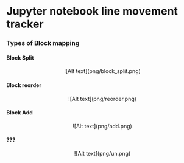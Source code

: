 # Jupyter notebook line movement tracker

### Types of Block mapping

#### Block Split

<center> ![Alt text](png/block_split.png)</center>

#### Block reorder

<center> ![Alt text](png/reorder.png)</center>


#### Block Add

<center> ![Alt text](png/add.png)</center>


#### ???

<center> ![Alt text](png/un.png)</center>



